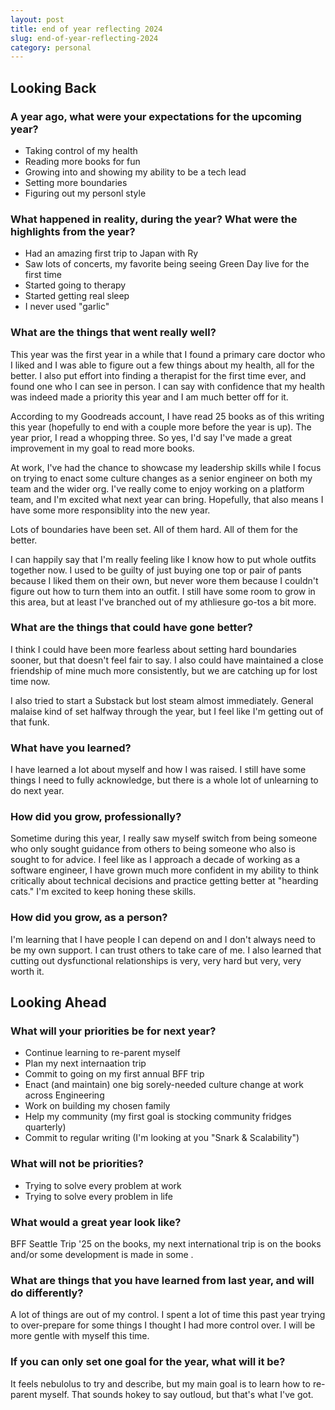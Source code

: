 ```yaml
---
layout: post
title: end of year reflecting 2024
slug: end-of-year-reflecting-2024
category: personal
---
```


## Looking Back
### A year ago, what were your expectations for the upcoming year?
- Taking control of my health
- Reading more books for fun
- Growing into and showing my ability to be a tech lead
- Setting more boundaries
- Figuring out my personl style

### What happened in reality, during the year? What were the highlights from the year?
- Had an amazing first trip to Japan with Ry
- Saw lots of concerts, my favorite being seeing Green Day live for the first time
- Started going to therapy
- Started getting real sleep
- I never used "garlic"

### What are the things that went really well?
This year was the first year in a while that I found a primary care doctor who I liked and I was able to figure out a few things about my health, all for the better. I also put effort into finding a therapist for the first time ever, and found one who I can see in person. I can say with confidence that my health was indeed made a priority this year and I am much better off for it.

According to my Goodreads account, I have read 25 books as of this writing this year (hopefully to end with a couple more before the year is up). The year prior, I read a whopping three. So yes, I'd say I've made a great improvement in my goal to read more books.

At work, I've had the chance to showcase my leadership skills while I focus on trying to enact some culture changes as a senior engineer on both my team and the wider org. I've really come to enjoy working on a platform team, and I'm excited what next year can bring. Hopefully, that also means I have some more responsiblity into the new year. 

Lots of boundaries have been set. All of them hard. All of them for the better.

I can happily say that I'm really feeling like I know how to put whole outfits together now. I used to be guilty of just buying one top or pair of pants because I liked them on their own, but never wore them because I couldn't figure out how to turn them into an outfit. I still have some room to grow in this area, but at least I've branched out of my athliesure go-tos a bit more.

### What are the things that could have gone better?
I think I could have been more fearless about setting hard boundaries sooner, but that doesn't feel fair to say. I also could have maintained a close friendship of mine much more consistently, but we are catching up for lost time now.

I also tried to start a Substack but lost steam almost immediately. General malaise kind of set halfway through the year, but I feel like I'm getting out of that funk.

### What have you learned?
I have learned a lot about myself and how I was raised. I still have some things I need to fully acknowledge, but there is a whole lot of unlearning to do next year.

### How did you grow, professionally?
Sometime during this year, I really saw myself switch from being someone who only sought guidance from others to being someone who also is sought to for advice. I feel like as I approach a decade of working as a software engineer, I have grown much more confident in my ability to think critically about technical decisions and practice getting better at "hearding cats." I'm excited to keep honing these skills.

### How did you grow, as a person?
I'm learning that I have people I can depend on and I don't always need to be my own support. I can trust others to take care of me. I also learned that cutting out dysfunctional relationships is very, very hard but very, very worth it.

## Looking Ahead
### What will your priorities be for next year?
- Continue learning to re-parent myself
- Plan my next internaation trip
- Commit to going on my first annual BFF trip
- Enact (and maintain) one big sorely-needed culture change at work across Engineering
- Work on building my chosen family
- Help my community (my first goal is stocking community fridges quarterly)
- Commit to regular writing (I'm looking at you "Snark & Scalability")
  
### What will not be priorities?
- Trying to solve every problem at work
- Trying to solve every problem in life

### What would a great year look like?
BFF Seattle Trip '25 on the books, my next international trip is on the books and/or some development is made in some <INSERT PERSONAL GOAL HERE>. 

### What are things that you have learned from last year, and will do differently?
A lot of things are out of my control. I spent a lot of time this past year trying to over-prepare for some things I thought I had more control over. I will be more gentle with myself this time.

### If you can only set one goal for the year, what will it be?
It feels nebulolus to try and describe, but my main goal is to learn how to re-parent myself. That sounds hokey to say outloud, but that's what I've got. 
